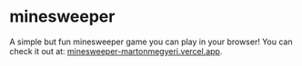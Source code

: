 # minesweeper

A simple but fun minesweeper game you can play in your browser!
You can check it out at: [minesweeper-martonmegyeri.vercel.app](https://minesweeper-martonmegyeri.vercel.app).
